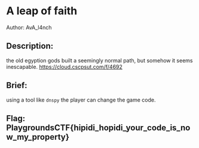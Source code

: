 
# A leap of faith
Author: AvA_l4nch

## Description: 
the old egyption gods built a seemingly normal path, but somehow it seems inescapable.
https://cloud.cscpsut.com/f/4692

## Brief:
using a tool like `dnspy` the player can change the game code.

## Flag: PlaygroundsCTF{hipidi_hopidi_your_code_is_now_my_property}











